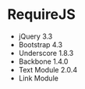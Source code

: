 # RequireJS

* jQuery 3.3
* Bootstrap 4.3
* Underscore 1.8.3
* Backbone 1.4.0
* Text Module 2.0.4
* Link Module